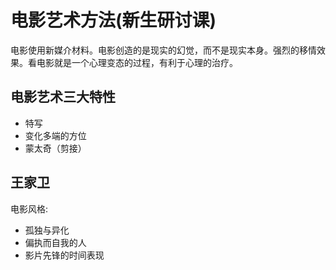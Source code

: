 # 电影艺术方法(新生研讨课)

电影使用新媒介材料。电影创造的是现实的幻觉，而不是现实本身。强烈的移情效果。看电影就是一个心理变态的过程，有利于心理的治疗。

## 电影艺术三大特性
- 特写
- 变化多端的方位
- 蒙太奇（剪接）


## 王家卫

电影风格:

- 孤独与异化
- 偏执而自我的人
- 影片先锋的时间表现